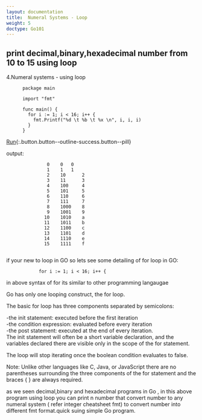 ```yaml
---
layout: documentation
title:  Numeral Systems - Loop
weight: 5
doctype: Go101
---
```



## print decimal,binary,hexadecimal number from 10 to 15 using loop 

4.Numeral systems -  using loop

     
          package main

          import "fmt"

          func main() {
        	for i := 1; i < 16; i++ {
		      fmt.Printf("%d \t %b \t %x \n", i, i, i)
	        }
          }
 
  [Run](https://play.golang.org/p/TxcV48laVMk){:.button.button--outline-success.button--pill}



 output:     
 ```
                0 	 0 	 0 
                1 	 1 	 1 
                2 	 10 	 2 
                3 	 11 	 3 
                4 	 100 	 4 
                5 	 101 	 5 
                6 	 110 	 6 
                7 	 111 	 7 
                8 	 1000 	 8 
                9 	 1001 	 9 
               10 	 1010 	 a 
               11 	 1011 	 b 
               12 	 1100 	 c 
               13 	 1101 	 d 
               14 	 1110 	 e 
               15 	 1111 	 f
	       
```
               
if your new to loop in GO so lets see some detailing of for loop in GO:

            	for i := 1; i < 16; i++ {
              
in above syntax of for its similar to other programming langaugae    

Go has only one looping construct, the for loop.

The basic for loop has three components separated by semicolons:

-the init statement: executed before the first iteration  <br>
-the condition expression: evaluated before every iteration <br>
-the post statement: executed at the end of every iteration. <br>
The init statement will often be a short variable declaration, 
and the variables declared there are visible only in the scope of the for statement.

The loop will stop iterating once the boolean condition evaluates to false.

Note: Unlike other languages like C, Java, or JavaScript there are no parentheses surrounding 
the three components of the for statement and the braces { } are always required.
              

as we seen decimal,binary and hexadecimal programs in Go , in this above program using loop you can print n number that convert 
number to any numeral system ( refer integer cheatsheet fmt) to convert number into different fmt format.quick suing simple Go 
program.


